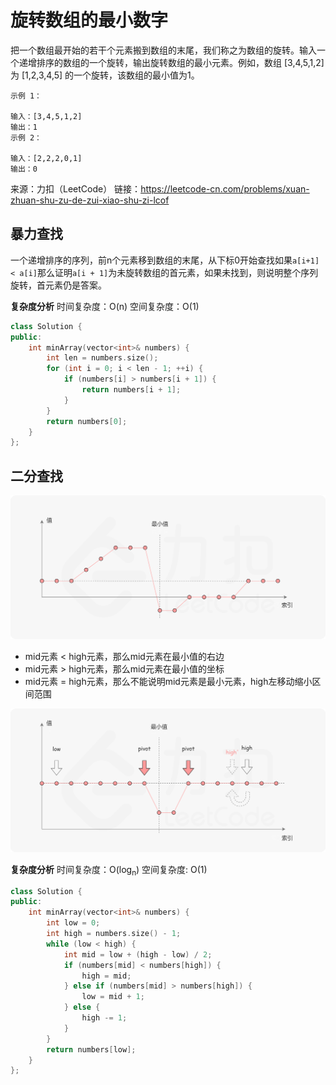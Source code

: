 # 旋转数组的最小数字

把一个数组最开始的若干个元素搬到数组的末尾，我们称之为数组的旋转。输入一个递增排序的数组的一个旋转，输出旋转数组的最小元素。例如，数组 [3,4,5,1,2] 为 [1,2,3,4,5] 的一个旋转，该数组的最小值为1。  

```
示例 1：

输入：[3,4,5,1,2]
输出：1
示例 2：

输入：[2,2,2,0,1]
输出：0
```

来源：力扣（LeetCode）
链接：https://leetcode-cn.com/problems/xuan-zhuan-shu-zu-de-zui-xiao-shu-zi-lcof

## 暴力查找

一个递增排序的序列，前n个元素移到数组的末尾，从下标0开始查找如果`a[i+1] < a[i]`那么证明`a[i + 1]`为未旋转数组的首元素，如果未找到，则说明整个序列旋转，首元素仍是答案。

**复杂度分析**
时间复杂度：O(n)
空间复杂度：O(1)

```cpp
class Solution {
public:
    int minArray(vector<int>& numbers) {
        int len = numbers.size();
        for (int i = 0; i < len - 1; ++i) {
            if (numbers[i] > numbers[i + 1]) {
                return numbers[i + 1];
            }
        }
        return numbers[0];
    }
};
```

## 二分查找

![](./11.png)

- mid元素 < high元素，那么mid元素在最小值的右边
- mid元素 > high元素，那么mid元素在最小值的坐标
- mid元素 = high元素，那么不能说明mid元素是最小元素，high左移动缩小区间范围

![](./11-1.png)

**复杂度分析**
时间复杂度：O(log<sub>n</sub>)
空间复杂度: O(1)

```cpp
class Solution {
public:
    int minArray(vector<int>& numbers) {
        int low = 0;
        int high = numbers.size() - 1;
        while (low < high) {
            int mid = low + (high - low) / 2;
            if (numbers[mid] < numbers[high]) {
                high = mid;
            } else if (numbers[mid] > numbers[high]) {
                low = mid + 1;
            } else {
                high -= 1;
            }
        }
        return numbers[low];
    }
};
```